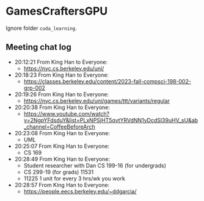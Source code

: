# GamesCraftersGPU

Ignore folder `cuda_learning`.

## Meeting chat log

- 20:12:21 From King Han to Everyone:
  - <https://nyc.cs.berkeley.edu/uni/>
- 20:18:23 From King Han to Everyone:
  - <https://classes.berkeley.edu/content/2023-fall-compsci-198-002-grp-002>
- 20:19:26 From King Han to Everyone:
  - <https://nyc.cs.berkeley.edu/uni/games/ttt/variants/regular>
- 20:20:38 From King Han to Everyone:
  - <https://www.youtube.com/watch?v=2NgpYFdsduY&list=PLxNPSjHT5qvtYRVdNN1yDcdSl39uHV_sU&ab_channel=CoffeeBeforeArch>
- 20:23:08 From King Han to Everyone:
  - UML
- 20:25:07 From King Han to Everyone:
  - CS 169
- 20:28:49 From King Han to Everyone:
  - Student researcher with Dan CS 199-16 (for undergrads)
  - CS 299-19 (for grads) 11531
  - 11225 1 unit for every 3 hrs/wk you work
- 20:28:57 From King Han to Everyone:
  - <https://people.eecs.berkeley.edu/~ddgarcia/>
